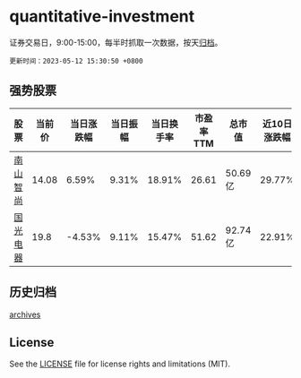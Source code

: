 # quantitative-investment

证券交易日，9:00-15:00，每半时抓取一次数据，按天[归档](archives)。

`更新时间：2023-05-12 15:30:50 +0800`

## 强势股票

|股票|当前价|当日涨跌幅|当日振幅|当日换手率|市盈率TTM|总市值|近10日涨跌幅|
|----|----|----|----|----|----|----|----|
|[南山智尚](https://xueqiu.com/S/SZ300918)|14.08|6.59%|9.31%|18.91%|26.61|50.69亿|29.77%|
|[国光电器](https://xueqiu.com/S/SZ002045)|19.8|-4.53%|9.11%|15.47%|51.62|92.74亿|22.91%|

## 历史归档

[archives](archives)

## License

See the [LICENSE](LICENSE) file for license rights and limitations (MIT).